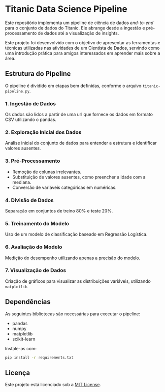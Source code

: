 # Titanic Data Science Pipeline  

Este repositório implementa um pipeline de ciência de dados *end-to-end* para o conjunto de dados do Titanic. Ele abrange desde a ingestão e pré-processamento de dados até a visualização de insights.

Este projeto foi desenvolvido com o objetivo de apresentar as ferramentas e técnicas utilizadas nas atividades de um Cientista de Dados, servindo como uma introdução prática para amigos interessados em aprender mais sobre a área.

## Estrutura do Pipeline  
O pipeline é dividido em etapas bem definidas, conforme o arquivo `titanic-pipeline.py`.  

### 1. **Ingestão de Dados**  
Os dados são lidos a partir de uma url que fornece os dados em formato CSV utilizando o pandas.

### 2. **Exploração Inicial dos Dados**  
Análise inicial do conjunto de dados para entender a estrutura e identificar valores ausentes.

### 3. **Pré-Processamento**  
- Remoção de colunas irrelevantes.  
- Substituição de valores ausentes, como preencher a idade com a mediana.  
- Conversão de variáveis categóricas em numéricas.  

### 4. **Divisão de Dados**  
Separação em conjuntos de treino 80% e teste 20%.

### 5. **Treinamento do Modelo**  
Uso de um modelo de classificação baseado em Regressão Logística.

### 6. **Avaliação do Modelo**  
Medição do desempenho utilizando apenas a precisão do modelo.

### 7. **Visualização de Dados**  
Criação de gráficos para visualizar as distribuições variáveis, utilizando `matplotlib`.  

## Dependências  
As seguintes bibliotecas são necessárias para executar o pipeline:  
- pandas  
- numpy  
- matplotlib 
- scikit-learn  

Instale-as com:  
```bash
pip install -r requirements.txt
```  

## Licença  
Este projeto está licenciado sob a [MIT License](LICENSE).
